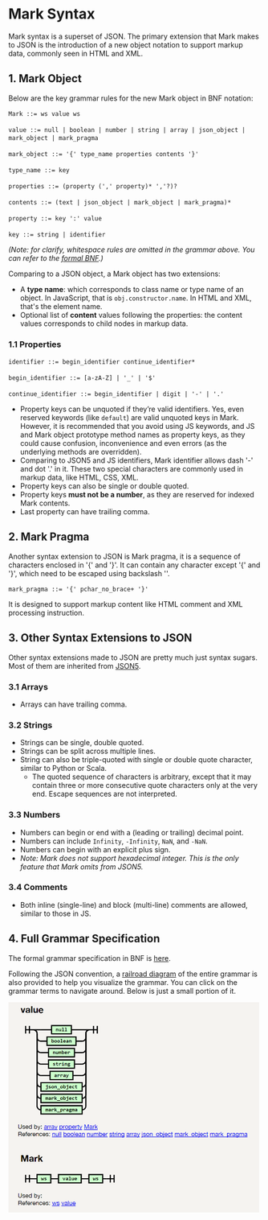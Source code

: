 # Mark Syntax

Mark syntax is a superset of JSON. The primary extension that Mark makes to JSON is the introduction of a new object notation to support markup data, commonly seen in HTML and XML.

## 1. Mark Object

Below are the key grammar rules for the new Mark object in BNF notation:

```BNF
Mark ::= ws value ws

value ::= null | boolean | number | string | array | json_object | mark_object | mark_pragma

mark_object ::= '{' type_name properties contents '}'

type_name ::= key

properties ::= (property (',' property)* ','?)?

contents ::= (text | json_object | mark_object | mark_pragma)*

property ::= key ':' value

key ::= string | identifier
```

*(Note: for clarify, whitespace rules are omitted in the grammar above. You can refer to the [formal BNF](mark.bnf).)*

Comparing to a JSON object, a Mark object has two extensions:

- A **type name**: which corresponds to class name or type name of an object. In JavaScript, that is `obj.constructor.name`. In HTML and XML, that's the element name.
- Optional list of **content** values following the properties: the content values corresponds to child nodes in markup data.

### 1.1 Properties

```BNF
identifier ::= begin_identifier continue_identifier*

begin_identifier ::= [a-zA-Z] | '_' | '$'

continue_identifier ::= begin_identifier | digit | '-' | '.'
```

- Property keys can be unquoted if they’re valid identifiers. Yes, even reserved keywords (like `default`) are valid unquoted keys in Mark. However, it is recommended that you avoid using JS keywords, and JS and Mark object prototype method names as property keys, as they could cause confusion, inconvenience and even errors (as the underlying methods are overridden).
- Comparing to JSON5 and JS identifiers, Mark identifier allows dash '-' and dot '.' in it. These two special characters are commonly used in markup data, like HTML, CSS, XML.
- Property keys can also be single or double quoted.
- Property keys **must not be a number**, as they are reserved for indexed Mark contents.
- Last property can have trailing comma.

## 2. Mark Pragma

Another syntax extension to JSON is Mark pragma, it is a sequence of characters enclosed in '{' and '}'. It can contain any character except '{' and '}', which need to be escaped using backslash '\'.

```BNF
mark_pragma ::= '{' pchar_no_brace+ '}'
```

It is designed to support markup content like HTML comment and XML processing instruction.

## 3. Other Syntax Extensions to JSON

Other syntax extensions made to JSON are pretty much just syntax sugars. Most of them are inherited from [JSON5](http://json5.org/).

### 3.1 Arrays

- Arrays can have trailing comma.

### 3.2 Strings

- Strings can be single, double quoted.
- Strings can be split across multiple lines.
- String can also be triple-quoted with single or double quote character, similar to Python or Scala.
  - The quoted sequence of characters is arbitrary, except that it may contain three or more consecutive quote characters only at the very end. Escape sequences are not interpreted.

### 3.3 Numbers

- Numbers can begin or end with a (leading or trailing) decimal point.
- Numbers can include `Infinity`, `-Infinity`,  `NaN`, and `-NaN`.
- Numbers can begin with an explicit plus sign.
- *Note: Mark does not support hexadecimal integer. This is the only feature that Mark omits from JSON5.*

### 3.4 Comments

- Both inline (single-line) and block (multi-line) comments are allowed, similar to those in JS.

## 4. Full Grammar Specification

The formal grammar specification in BNF is [here](mark.bnf).

Following the JSON convention, a [railroad diagram](https://mark.js.org/mark-grammar.html) of the entire grammar is also provided to help you visualize the grammar. You can click on the grammar terms to navigate around. Below is just a small portion of it.

<img src='mark-railway-diagram.png' width="500px">
